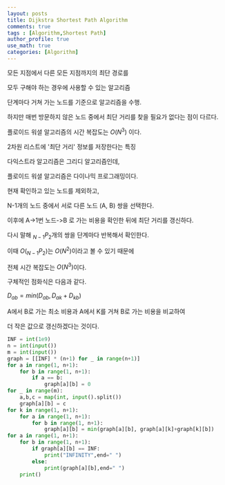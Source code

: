 ```yaml
---
layout: posts
title: Dijkstra Shortest Path Algorithm
comments: true
tags : [Algorithm,Shortest Path]
author_profile: true
use_math: true
categories: [Algorithm]
---
```


모든 지점에서 다른 모든 지점까지의 최단 경로를 

모두 구해야 하는 경우에 사용할 수 있는 알고리즘

단계마다 거쳐 가는 노드를 기준으로 알고리즘을 수행. 

하지만 매번 방문하지 않은 노드 중에서 최단 거리를 찾을 필요가 없다는 점이 다르다.

플로이드 워셜 알고리즘의 시간 복잡도는 $O(N^3)$ 이다.

2차원 리스트에 '최단 거리' 정보를 저장한다는 특징

다익스트라 알고리즘은 그리디 알고리즘인데, 

플로이드 워셜 알고리즘은 다이나믹 프로그래밍이다.

현재 확인하고 있는 노드를 제외하고, 

N-1개의 노드 중에서 서로 다른 노드 (A, B) 쌍을 선택한다.

이후에 A->1번 노드->B 로 가는 비용을 확인한 뒤에 최단 거리를 갱신하다. 

다시 말해 $_{N-1}P_2$개의 쌍을 단계마다 반복해서 확인한다.

이때 $O(_{N-1}P_2)$는 $O(N^2)$이라고 볼 수 있기 때문에

전체 시간 복잡도는 $O(N^3)$이다. 

구체적인 점화식은 다음과 같다.

$D_{ab}=min(D_{ab}, D_{ak}+D_{kb})$

A에서 B로 가는 최소 비용과 A에서 K를 거쳐 B로 가는 비용을 비교하여

더 작은 값으로 갱신하겠다는 것이다. 

```python
INF = int(1e9)
n = int(input())
m = int(input())
graph = [[INF] * (n+1) for _ in range(n+1)]
for a in range(1, n+1):
	for b in range(1, n+1):
		if a == b:
			graph[a][b] = 0
for _ in range(m):
	a,b,c = map(int, input().split())
	graph[a][b] = c
for k in range(1, n+1):
	for a in range(1, n+1):
		for b in range(1, n+1):
			graph[a][b] = min(graph[a][b], graph[a][k]+graph[k][b])
for a in range(1, n+1):
	for b in range(1, n+1):
		if graph[a][b] == INF:
			print("INFINITY",end=" ")
		else:
			print(graph[a][b],end=" ")
	print()			
```
